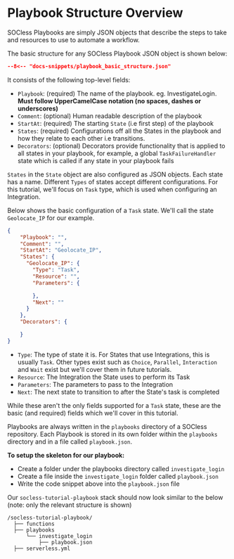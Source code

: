 # Playbook Structure Overview
SOCless Playbooks are simply JSON objects that describe the steps to take and resources to use to automate a workflow.

The basic structure for any SOCless Playbook JSON object is shown below:

```json
--8<-- "docs-snippets/playbook_basic_structure.json"
```

It consists of the following top-level fields:

- `Playbook`: (required) The name of the playbook. eg. InvestigateLogin. **Must follow UpperCamelCase notation (no spaces, dashes or underscores)**
- `Comment`: (optional) Human readable description of the playbook
- `StartAt`: (required) The starting `State` (i.e first step) of the playbook
- `States`: (required) Configurations off all the States in the playbook and how they relate to each other i.e transitions.
- `Decorators`: (optional) Decorators provide functionality that is applied to all states in your playbook, for example, a global `TaskFailureHandler` state which is called if any state in your playbook fails



`States` in the `State` object are also configured as JSON objects. Each state has a name.  Different `Types` of states accept different configurations. For this tutorial, we'll focus on `Task` type, which is used when configuring an Integration.

Below shows the basic configuration of a `Task` state. We'll call the state `Geolocate_IP` for our example.

```json hl_lines="3-12"
{
    "Playbook": "",
    "Comment": "",
    "StartAt": "Geolocate_IP",
    "States": {
      "Geolocate_IP": {
        "Type": "Task",
        "Resource": "",
        "Parameters": {

        },
        "Next": ""
      }
    },
    "Decorators": {

    }
}
```

* `Type`: The type of state it is. For States that use Integrations, this is usually `Task`. Other types exist such as `Choice`, `Parallel`, `Interaction` and `Wait` exist but we'll cover them in future tutorials.
* `Resource`: The Integration the State uses to perform its Task
* `Parameters`: The parameters to pass to the Integration
* `Next`: The next state to transition to after the State's task is completed


While these aren't the only fields supported for a `Task` state, these are the basic (and required) fields which we'll cover in this tutorial.

Playbooks are always written in the `playbooks` directory of a SOCless repository. Each Playbook is stored in its own folder within the `playbooks` directory and in a file called `playbook.json`.



**To setup the skeleton for our playbook:**

- Create a folder under the playbooks directory called `investigate_login`
- Create a file inside the `investigate_login` folder called `playbook.json`
- Write the code snippet above into the `playbook.json` file

Our `socless-tutorial-playbook` stack should now look similar to the below (note: only the relevant structure is shown)

```
/socless-tutorial-playbook/
  ├── functions
  ├── playbooks
      └── investigate_login
          ├── playbook.json
  ├── serverless.yml
```
